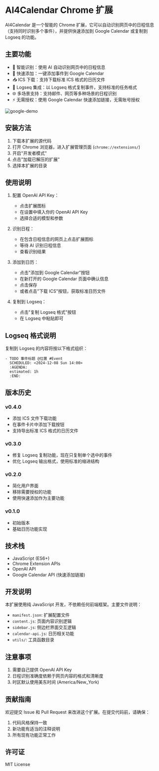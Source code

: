 # AI4Calendar Chrome 扩展

AI4Calendar 是一个智能的 Chrome 扩展，它可以自动识别网页中的日程信息（支持同时识别多个事件），并提供快速添加到 Google Calendar 或复制到 Logseq 的功能。

## 主要功能

- 🤖 智能识别：使用 AI 自动识别网页中的日程信息
- 📅 快速添加：一键添加事件到 Google Calendar
- 📥 ICS 下载：支持下载标准 ICS 格式的日历文件
- 📝 Logseq 集成：以 Logseq 格式复制事件，支持标准的任务格式
- 🌐 多场景支持：支持邮件、网页等多种场景的日程识别
- ⚡ 无需授权：使用 Google Calendar 快速添加链接，无需账号授权

<!-- ![扩展界面预览](./images/screenshot.png) -->
![google-demo](./ai4calendar-google-demo.gif)


## 安装方法

1. 下载本扩展的源代码
2. 打开 Chrome 浏览器，进入扩展管理页面 (`chrome://extensions/`)
3. 开启"开发者模式"
4. 点击"加载已解压的扩展"
5. 选择本扩展的目录

## 使用说明

1. 配置 OpenAI API Key：
   - 点击扩展图标
   - 在设置中填入你的 OpenAI API Key
   - 选择合适的模型和参数

2. 识别日程：
   - 在包含日程信息的网页上点击扩展图标
   - 等待 AI 识别日程信息
   - 查看识别结果

3. 添加到日历：
   - 点击"添加到 Google Calendar"按钮
   - 在新打开的 Google Calendar 页面中确认信息
   - 点击保存
   - 或者点击"下载 ICS"按钮，获取标准日历文件

4. 复制到 Logseq：
   - 点击"复制 Logseq 格式"按钮
   - 在 Logseq 中粘贴即可

## Logseq 格式说明

复制到 Logseq 的内容将按以下格式组织：
```
- TODO 事件标题 @位置 #Event
  SCHEDULED: <2024-12-08 Sun 14:00>
  :AGENDA:
  estimated: 1h
  :END:
```

## 版本历史

### v0.4.0
- 添加 ICS 文件下载功能
- 在事件卡片中添加下载按钮
- 支持导出标准 ICS 格式的日历文件

### v0.3.0
- 修复 Logseq 复制功能，现在只复制单个选中的事件
- 优化 Logseq 输出格式，使用标准的缩进结构

### v0.2.0
- 简化用户界面
- 移除需要授权的功能
- 使用快速添加作为主要功能

### v0.1.0
- 初始版本
- 基础日历功能实现

## 技术栈

- JavaScript (ES6+)
- Chrome Extension APIs
- OpenAI API
- Google Calendar API (快速添加链接)

## 开发说明

本扩展使用纯 JavaScript 开发，不依赖任何前端框架。主要文件说明：

- `manifest.json`: 扩展配置文件
- `content.js`: 页面内容识别逻辑
- `sidebar.js`: 侧边栏界面交互逻辑
- `calendar-api.js`: 日历相关功能
- `utils/`: 工具函数目录

## 注意事项

1. 需要自己提供 OpenAI API Key
2. 日程识别准确度依赖于网页内容的格式和清晰度
3. 时区默认使用美东时间 (America/New_York)

## 贡献指南

欢迎提交 Issue 和 Pull Request 来改进这个扩展。在提交代码前，请确保：

1. 代码风格保持一致
2. 新功能有适当的注释说明
3. 所有现有功能正常工作

## 许可证

MIT License
